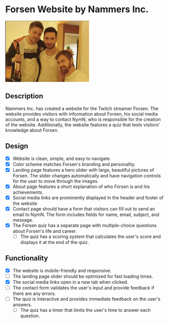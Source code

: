 # Forsen Website by Nammers Inc.

![nymn and forsen](nymn-forsen.jpg)

## Description

Nammers Inc. has created a website for the Twitch streamer Forsen. The website provides visitors with information about Forsen, his social media accounts, and a way to contact NymN, who is responsible for the creation of the website. Additionally, the website features a quiz that tests visitors' knowledge about Forsen.

## Design

- [x] Website is clean, simple, and easy to navigate.
- [x] Color scheme matches Forsen's branding and personality.
- [x] Landing page features a hero slider with large, beautiful pictures of Forsen. The slider changes automatically and have navigation controls for the user to move through the images.
- [x] About page features a short explanation of who Forsen is and his achievements.
- [x] Social media links are prominently displayed in the header and footer of the website
- [x] Contact page should have a form that visitors can fill out to send an email to NymN. The form includes fields for name, email, subject, and message.
- [x] The Forsen quiz has a separate page with multiple-choice questions about Forsen's life and career.
  - [ ] The quiz has a scoring system that calculates the user's score and displays it at the end of the quiz.

## Functionality

- [x] The website is mobile-friendly and responsive.
- [ ] The landing page slider should be optimized for fast loading times.
- [x] The social media links open in a new tab when clicked.
- [ ] The contact form validates the user's input and provide feedback if there are any errors.
- [ ] The quiz is interactive and provides immediate feedback on the user's answers.
  - [ ] The quiz has a timer that limits the user's time to answer each question.
